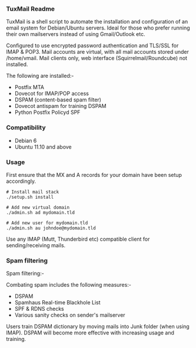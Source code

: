 ### TuxMail Readme

TuxMail is a shell script to automate the installation and configuration of 
an email system for Debian/Ubuntu servers. Ideal for those who prefer running 
their own mailservers instead of using Gmail/Outlook etc.

Configured to use encrypted password authentication and TLS/SSL for IMAP & POP3.
Mail accounts are virtual, with all mail accounts stored under /home/vmail.
Mail clients only, web interface (Squirrelmail/Roundcube) not installed.

The following are installed:-

-   Postfix MTA
-   Dovecot for IMAP/POP access
-   DSPAM (content-based spam filter) 
-   Dovecot antispam for training DSPAM
-   Python Postfix Policyd SPF 

### Compatibility

-   Debian 6
-   Ubuntu 11.10 and above

### Usage

First ensure that the MX and A records for your domain have been setup accordingly.

    # Install mail stack
    ./setup.sh install

    # Add new virtual domain
    ./admin.sh ad mydomain.tld

    # Add new user for mydomain.tld
    ./admin.sh au johndoe@mydomain.tld

Use any IMAP (Mutt, Thunderbird etc) compatible client for sending/receiving mails. 

### Spam filtering

Spam filtering:- 

Combating spam includes the following measures:-

-   DSPAM
-   Spamhaus Real-time Blackhole List
-   SPF & RDNS checks
-   Various sanity checks on sender's mailserver

Users train DSPAM dictionary by moving mails into Junk folder (when using IMAP). 
DSPAM will become more effective with increasing usage and training.
